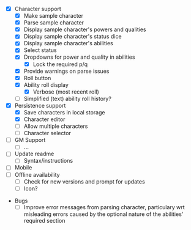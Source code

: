 - [x] Character support
  - [x] Make sample character
  - [x] Parse sample character
  - [x] Display sample character's powers and qualities
  - [x] Display sample character's status dice
  - [x] Display sample character's abilities
  - [x] Select status
  - [x] Dropdowns for power and quality in abilities
    - [x] Lock the required p/q
  - [x] Provide warnings on parse issues
  - [x] Roll button
  - [x] Ability roll display
    - [x] Verbose (most recent roll)
  - [ ] Simplified (text) ability roll history?
- [x] Persistence support
  - [x] Save characters in local storage
  - [x] Character editor
  - [ ] Allow multiple characters
  - [ ] Character selector
- [ ] GM Support
  - [ ] ...
- [ ] Update readme
  - [ ] Syntax/instructions
- [ ] Mobile
- [ ] Offline availability
  - [ ] Check for new versions and prompt for updates
  - [ ] Icon?
- Bugs
  - [ ] Improve error messages from parsing character, particulary wrt misleading errors caused by the optional nature of the abilities' required section
